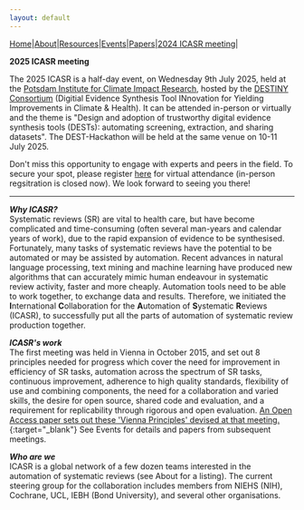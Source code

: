 ```yaml
---
layout: default
---
```

[Home](index.md)|[About](about.md)|[Resources](resources.md)|[Events](events.md)|[Papers](papers.md)|[2024 ICASR meeting](2024_meeting.md)|  

**2025 ICASR meeting**

The 2025 ICASR is a half-day event, on Wednesday 9th July 2025, held at the [Potsdam Institute for Climate Impact Research](https://www.pik-potsdam.de/en/home), hosted by the [DESTINY Consortium](https://destiny-evidence.github.io/website/) (Digitial Evidence Synthesis Tool INnovation for Yielding Improvements in Climate & Health). It can be attended in-person or virtually and the theme is "Design and adoption of trustworthy digital evidence synthesis tools (DESTs): automating screening, extraction, and sharing datasets". The DEST-Hackathon will be held at the same venue on 10-11 July 2025.

Don't miss this opportunity to engage with experts and peers in the field. To secure your spot, please register [here](https://airtable.com/appgWqrMCT253D82m/pagn2HIuJU7cjwSiJ/form) for virtual attendance (in-person regsitration is closed now). We look forward to seeing you there!

________

**_Why ICASR?_**  
Systematic reviews (SR) are vital to health care, but have become complicated and time-consuming (often several man-years and calendar years of work), due to the rapid expansion of evidence to be synthesised. Fortunately, many tasks of systematic reviews have the potential to be automated or may be assisted by automation. Recent advances in natural language processing, text mining and machine learning have produced new algorithms that can accurately mimic human endeavour in systematic review activity, faster and more cheaply. Automation tools need to be able to work together, to exchange data and results. Therefore, we initiated the **I**nternational **C**ollaboration for the **A**utomation of **S**ystematic **R**eviews (ICASR), to successfully put all the parts of automation of systematic review production together.  

**_ICASR's work_**  
The first meeting was held in Vienna in October 2015, and set out 8 principles needed for progress which cover the need for improvement in efficiency of SR tasks, automation across the spectrum of SR tasks, continuous improvement, adherence to high quality standards, flexibility of use and combining components, the need for a collaboration and varied skills, the desire for open source, shared code and evaluation, and a requirement for replicability through rigorous and open evaluation. [An Open Access paper sets out these 'Vienna Principles' devised at that meeting.](https://systematicreviewsjournal.biomedcentral.com/articles/10.1186/s13643-018-0740-7){:target="_blank"} See Events for details and papers from subsequent meetings.  

**_Who are we_**  
ICASR is a global network of a few dozen teams interested in the automation of systematic reviews (see About for a listing). The current steering group for the collaboration includes members from NIEHS (NIH), Cochrane, UCL, IEBH (Bond University), and several other organisations.  
